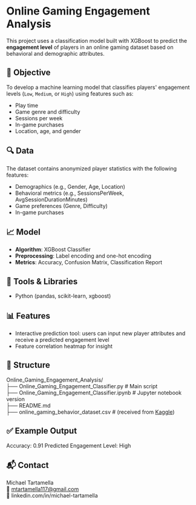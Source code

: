 # Online Gaming Engagement Analysis

This project uses a classification model built with XGBoost to predict the **engagement level** of players in an online gaming dataset based on behavioral and demographic attributes.

## 🧠 Objective
To develop a machine learning model that classifies players' engagement levels (`Low`, `Medium`, or `High`) using features such as:
- Play time
- Game genre and difficulty
- Sessions per week
- In-game purchases
- Location, age, and gender

## 🔍 Data
The dataset contains anonymized player statistics with the following features:
- Demographics (e.g., Gender, Age, Location)
- Behavioral metrics (e.g., SessionsPerWeek, AvgSessionDurationMinutes)
- Game preferences (Genre, Difficulty)
- In-game purchases

## 📈 Model
- **Algorithm**: XGBoost Classifier
- **Preprocessing**: Label encoding and one-hot encoding
- **Metrics**: Accuracy, Confusion Matrix, Classification Report

## 🔧 Tools & Libraries
- Python (pandas, scikit-learn, xgboost)

## 📊 Features
- Interactive prediction tool: users can input new player attributes and receive a predicted engagement level
- Feature correlation heatmap for insight

## 📁 Structure

Online_Gaming_Engagement_Analysis/\
├── Online_Gaming_Engagement_Classifier.py # Main script\
├── Online_Gaming_Engagement_Classifier.ipynb # Jupyter notebook version\
├── README.md\
├── online_gaming_behavior_dataset.csv # (received from [Kaggle](https://www.kaggle.com/datasets/rabieelkharoua/predict-online-gaming-behavior-dataset))

## ✅ Example Output

Accuracy: 0.91
Predicted Engagement Level: High

## 📬 Contact

Michael Tartamella\
📧 mtartamella117@gmail.com\
🔗 linkedin.com/in/michael-tartamella
